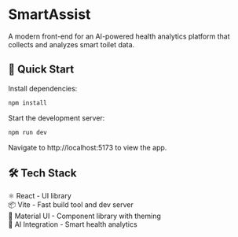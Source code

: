 # SmartAssist

A modern front-end for an AI-powered health analytics platform that collects and analyzes smart toilet data.

## 🚀 Quick Start

Install dependencies:

```bash
npm install
```

Start the development server:

```bash
npm run dev
```

Navigate to http://localhost:5173 to view the app.

## 🛠️ Tech Stack

⚛️ React - UI library  
📦 Vite - Fast build tool and dev server  
🎨 Material UI - Component library with theming  
🧠 AI Integration - Smart health analytics
```
